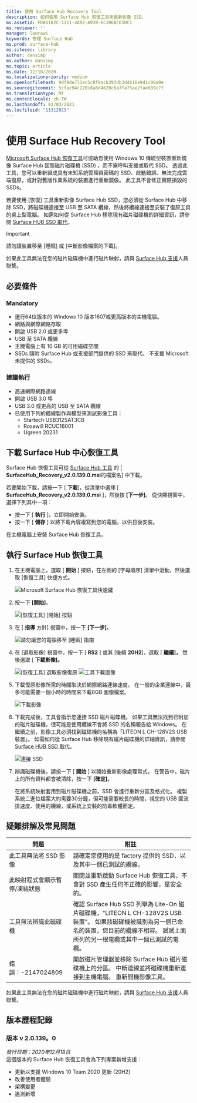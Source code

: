 ```yaml
---
title: 使用 Surface Hub Recovery Tool
description: 如何使用 Surface Hub 恢復工具來重新影像 SSD。
ms.assetid: FDB6182C-1211-4A92-A930-6C106BCD5DC1
ms.reviewer: ''
manager: laurawi
keywords: 管理 Surface Hub
ms.prod: surface-hub
ms.sitesec: library
author: dansimp
ms.author: dansimp
ms.topic: article
ms.date: 12/18/2020
ms.localizationpriority: medium
ms.openlocfilehash: 9df9de731ac5c8f8acb393db3d4b16e9d1c98a9e
ms.sourcegitcommit: 5cfac94c220c8a8d4620c6a7fa75ae2fae089c7f
ms.translationtype: MT
ms.contentlocale: zh-TW
ms.lasthandoff: 02/03/2021
ms.locfileid: "11312029"
---
```

# 使用 Surface Hub Recovery Tool

[Microsoft Surface Hub 恢復工具](https://www.microsoft.com/download/details.aspx?id=52210)可協助您使用 Windows 10 傳統型裝置重新鏡像 Surface Hub 固態磁片磁碟機 (SSD) ，而不需呼叫支援或取代 SSD。 透過此工具，您可以重新組成具有未知系統管理員密碼的 SSD、啟動錯誤、無法完成雲端復原，或針對舊版作業系統的裝置進行重新鏡像。 此工具不會修正實際損毀的 SSDs。

若要使用 [恢復] 工具重新影像 Surface Hub SSD，您必須從 Surface Hub 中移除 SSD，將磁碟機連接至 USB 至 SATA 纜線，然後將纜線連接至安裝了復原工具的桌上型電腦。 如需如何從 Surface Hub 移除現有磁片磁碟機的詳細資訊，請參閱 [Surface HUB SSD 取代](surface-hub-ssd-replacement.md)。

> [!IMPORTANT]
> 請勿讓裝置移至 [睡眠] 或 [中斷影像檔案的下載]。

如果此工具無法在您的磁片磁碟機中進行磁片映射，請與 [Surface Hub 支援](https://support.microsoft.com/help/4037644/surface-contact-surface-warranty-and-software-support)人員聯繫。

## 必要條件

### Mandatory

- 運行64位版本的 Windows 10 版本1607或更高版本的主機電腦。
- 網路與網際網路存取
- 開啟 USB 2.0 或更多埠
- USB 至 SATA 纜線
- 主機電腦上有 10 GB 的可用磁碟空間
- SSDs 隨附 Surface Hub 或支援部門提供的 SSD 來取代。 不支援 Microsoft 未提供的 SSDs。

### 建議執行

- 高速網際網路連線
- 開啟 USB 3.0 埠
- USB 3.0 或更高的 USB 至 SATA 纜線
- 已使用下列的纜線製作與模型來測試影像工具：
    - Startech USB312SAT3CB
    - Rosewill RCUC16001
    - Ugreen 20231

## 下載 Surface Hub 中心恢復工具

Surface Hub 恢復工具可從 [Surface Hub 工具](https://www.microsoft.com/download/details.aspx?id=52210)  的 [ **SurfaceHub_Recovery_v2.0.139.0.msi**的檔案名] 中下載。

若要開始下載，請按一下 [ **下載**]，從清單中選擇 [ **SurfaceHub_Recovery_v2.0.139.0.msi** ]，然後按 **[下一步]**。 從快顯視窗中，選擇下列其中一項：

- 按一下 [ **執行** ]，立即開始安裝。
- 按一下 [ **儲存** ] 以將下載內容複寫到您的電腦，以供日後安裝。

在主機電腦上安裝 Surface Hub 恢復工具。

## 執行 Surface Hub 恢復工具

1. 在主機電腦上，選取 [ **開始** ] 按鈕，在左側的 [字母順序] 清單中滾動，然後選取 [恢復工具] 快捷方式。

    ![Microsoft Surface Hub 恢復工具快速鍵](images/shrt-shortcut.png)

2. 按一下 **\[開始\]**。

    ![[恢復工具] [開始] 按鈕](images/shrt-start.png)


3. 在 [ **指導** 方針] 視窗中，按一下 **[下一步]**。

    ![請勿讓您的電腦移至 [睡眠] 指南](images/shrt-guidance.png)

4. 在 [選取影像] 視窗中，按一下 [ **RS2** ] 或其 [後續 **20H2**]，選取 [ **繼續]，** 然後選取 [ **下載影像]。**

     ![[恢復工具] 選取影像復原 ](images/shrt-select-image.png) ![ 工具下載圖像](images/shrt-download-image.png)

5. 下載復原影像所需的時間取決於網際網路連線速度。 在一般的企業連線中，最多可能需要一個小時的時間來下載8GB 圖像檔案。

    ![下載影像](images/shrt-download.png)



5. 下載完成後，工具會指示您連接 SSD 磁片磁碟機。 如果工具無法找到已附加的磁片磁碟機，很可能是使用纜線不會將 SSD 的名稱報告給 Windows。  在繼續之前，影像工具必須找到磁碟機的名稱為「LITEON L CH-128V2S USB 裝置」。  如需如何從 Surface Hub 移除現有磁片磁碟機的詳細資訊，請參閱 [Surface HUB SSD 取代](surface-hub-ssd-replacement.md)。

    ![連接 SSD](images/shrt-drive.png)

6. 辨識磁碟機後，請按一下 [ **開始** ] 以開始重新影像處理常式。 在警告中，磁片上的所有資料都會被清除，按一下 **[確定]**。



    在將系統映射套用到磁片磁碟機之前，SSD 會進行重新分區及格式化。 複製系統二進位檔案大約需要30分鐘，但可能需要較長的時間，視您的 USB 匯流排速度、使用的纜線，或系統上安裝的防毒軟體而定。



## 疑難排解及常見問題

問題 | 附註
--- | ---
此工具無法將 SSD 影像 | 請確定您使用的是 factory 提供的 SSD，以及其中一個已測試的纜線。
此映射程式會顯示暫停/凍結狀態 | 關閉並重新啟動 Surface Hub 恢復工具，不會對 SSD 產生任何不正確的影響，是安全的。
工具無法辨識此磁碟機 | 確認 Surface Hub SSD 列舉為 Lite-On 磁片磁碟機，"LITEON L CH-128V2S USB 裝置"。  如果該磁碟機被識別為另一個已命名的裝置，您目前的纜線不相容。 試試上面所列的另一根電纜或其中一個已測試的電纜。
錯誤：-2147024809 | 開啟磁片管理器並移除 Surface Hub 磁片磁碟機上的分區。  中斷連線並將磁碟機重新連接到主機電腦。 重新開機影像工具。

如果此工具無法在您的磁片磁碟機中進行磁片映射，請與 [Surface Hub 支援](https://support.microsoft.com/help/4037644/surface-contact-surface-warranty-and-software-support)人員聯繫。

## 版本歷程記錄

### 版本 v 2.0.139。0

*發行日期：2020年12月18日*<br>
這個版本的 Surface Hub 恢復工具會為下列專案新增支援：
- 更新以支援 Windows 10 Team 2020 更新 (20H2) 
- 改善使用者體驗
- 架構變更
- 遙測新增

